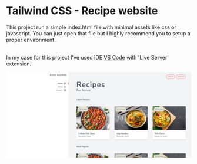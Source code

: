 # Tailwind CSS - Recipe website

This project run a simple index.html file with minimal assets like css or javascript. You can just open that file but I highly recommend you to setup a proper environment . <br /> <br /> 

In my case for this project I've used IDE [VS Code](https://code.visualstudio.com/) with 'Live Server' extension.


![image alt](https://github.com/fusion-git/Tailwind-CSS---Recipe-website/blob/34988b7ad493828a00494e829727929737ee4f59/Screenshot.png)

